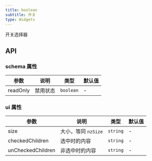 ```yaml
---
title: boolean
subtitle: 开关
type: Widgets
---
```


开关选择器

## API

### schema 属性

参数 | 说明 | 类型 | 默认值
----|------|-----|------
readOnly | 禁用状态  | `boolean` | -

### ui 属性

参数 | 说明 | 类型 | 默认值
----|------|-----|------
size | 大小，等同 `nzSize` | `string` | -
checkedChildren | 选中时的内容  | `string` | -
unCheckedChildren | 非选中时的内容  | `string` | -

